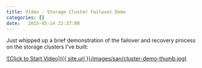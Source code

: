```yaml
---
title: Video - Storage Cluster Failover Demo
categories: []
date:   2015-05-14 22:37:00
---
```


Just whipped up a brief demonstration of the failover and recovery process on the storage clusters I've built:

[![Click to Start Video]({{ site.url }}/images/san/cluster-demo-thumb.jpg)](https://youtu.be/_fRMtXWM3FU)